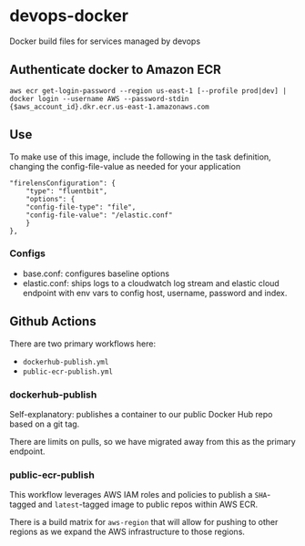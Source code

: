 # devops-docker
 Docker build files for services managed by devops 

## Authenticate docker to Amazon ECR 
`aws ecr get-login-password --region us-east-1 [--profile prod|dev] | docker login --username AWS --password-stdin {$aws_account_id}.dkr.ecr.us-east-1.amazonaws.com` 


## Use
To make use of this image, include the following in the task definition, changing the config-file-value as needed for your application

```
"firelensConfiguration": {
    "type": "fluentbit",
    "options": {
    "config-file-type": "file",
    "config-file-value": "/elastic.conf"
    }
},
```

### Configs

* base.conf: configures baseline options
* elastic.conf: ships logs to a cloudwatch log stream and elastic cloud endpoint with env vars to config host, username, password and index.

## Github Actions

There are two primary workflows here:
- `dockerhub-publish.yml`
- `public-ecr-publish.yml`

### dockerhub-publish
Self-explanatory: publishes a container to our public Docker Hub repo based on a git tag.

There are limits on pulls, so we have migrated away from this as the primary endpoint.

### public-ecr-publish
This workflow leverages AWS IAM roles and policies to publish a `SHA`-tagged and `latest`-tagged image to public repos within AWS ECR.

There is a build matrix for `aws-region` that will allow for pushing to other regions as we expand the AWS infrastructure to those regions.
